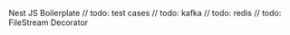 Nest JS Boilerplate
// todo: test cases
// todo: kafka
// todo: redis
// todo: FileStream Decorator
